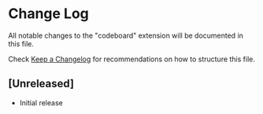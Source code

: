 # Change Log
All notable changes to the "codeboard" extension will be documented in this file.

Check [Keep a Changelog](http://keepachangelog.com/) for recommendations on how to structure this file.

## [Unreleased]
- Initial release
